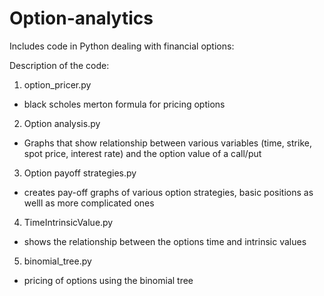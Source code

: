 # Option-analytics

Includes code in Python dealing with financial options:

Description of the code:

1) option_pricer.py
  - black scholes merton formula for pricing options
2) Option analysis.py
  - Graphs that show relationship between various variables (time, strike, spot price, interest rate) and the option value of a call/put
3) Option payoff strategies.py
  - creates pay-off graphs of various option strategies, basic positions as welll as more complicated ones
4) TimeIntrinsicValue.py
  - shows the relationship between the options time and intrinsic values
5) binomial_tree.py
  - pricing of options using the binomial tree
